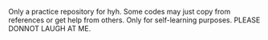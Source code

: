 Only a practice repository for hyh. Some codes may just copy from references or get help from others. Only for self-learning purposes. PLEASE DONNOT LAUGH AT ME.
